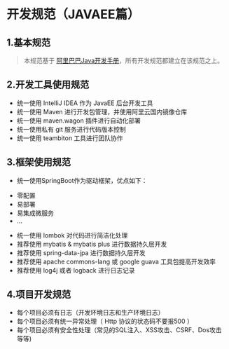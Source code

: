 <!--markpress-opt

{
	"layout": "horizontal",
	"autoSplit": true,
	"sanitize": false,
	"theme": "light",
	"noEmbed": false
}

markpress-opt-->
# 开发规范（JAVAEE篇）

## 1.基本规范
> 本规范基于 [阿里巴巴Java开发手册](https://yq.aliyun.com/articles/69327?spm=5176.100239.topwz.1.om5dRN)，所有开发规范都建立在该规范之上。

## 2.开发工具使用规范
- 统一使用 IntelliJ IDEA 作为 JavaEE 后台开发工具
- 统一使用 Maven 进行开发包管理，并使用阿里云国内镜像仓库
- 统一使用 maven.wagon 插件进行自动化部署
- 统一使用私有 git 服务进行代码版本控制
- 统一使用 teambiton 工具进行团队协作

## 3.框架使用规范
- 统一使用SpringBoot作为驱动框架，优点如下：
 + 零配置
 + 易部署
 + 易集成微服务
 + ...

- 统一使用 lombok 对代码进行简洁化处理
- 推荐使用 mybatis & mybatis plus 进行数据持久层开发
- 推荐使用 spring-data-jpa 进行数据持久层开发
- 推荐使用 apache commons-lang 或 google guava 工具包提高开发效率
- 推荐使用 log4j 或者 logback 进行日志记录

## 4.项目开发规范
- 每个项目必须有日志（开发环境日志和生产环境日志）
- 每个项目必须有统一异常处理（ Http 协议的状态码不要报500 ）
- 每个项目必须有安全性处理（常见的SQL注入、XSS攻击、CSRF、Dos攻击等等)

